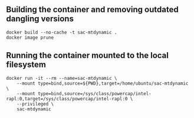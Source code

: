 ## Building the container and removing outdated dangling versions

```
docker build --no-cache -t sac-mtdynamic .
docker image prune
```

## Running the container mounted to the local filesystem

```
docker run -it --rm --name=sac-mtdynamic \
    --mount type=bind,source=${PWD},target=/home/ubuntu/sac-mtdynamic \
    --mount type=bind,source=/sys/class/powercap/intel-rapl:0,target=/sys/class/powercap/intel-rapl:0 \
    --privileged \
    sac-mtdynamic
```
